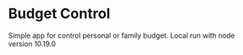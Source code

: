 # Budget Control
Simple app for control personal or family budget. Local run with node version 10.19.0
